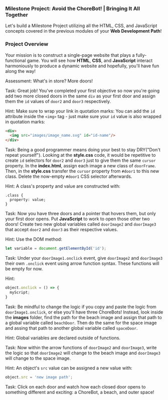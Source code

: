 ### Milestone Project: Avoid the ChoreBot! | Bringing It All Together

Let's build a Milestone Project utilizing all the HTML, CSS, and JavaScript concepts covered in the previous modules of your __Web Development Path__!

### Project Overview
Your mission is to construct a single-page website that plays a fully-functional game. You will see how __HTML__, __CSS__, and __JavaScript__ interact harmoniously to produce a dynamic website and hopefully, you'll have fun along the way!

Assessment: What's in store? More doors!

Task: Great job! You've completed your first objective so now you're going add two more closed doors in the same `div` as your first door and assign them the `id` values of `door2` and `door3` respectively.

Hint: Make sure to wrap your link in quotation marks: You can add the `id` attribute inside the `<img>` tag - just make sure your `id` value is also wrapped in quotation marks:

```html
<div>
  <img src="images/image_name.svg" id="id-name"/> 
</div>
```

Task: Being a good programmer means doing your best to stay DRY("Don't repeat yourself"). Looking at the __style.css__ code, it would be repetitive to create `id` selectors for `door2` and `door3` just to give them the same `cursor` property. In the __index.html__, assign each image a new class of `doorFrame`. Then, in the __style.css__ transfer the `cursor` property from `#door1` to this new class. Delete the now-empty `#door1` CSS selector afterwards.

Hint: A class's property and value are constructed with:

```
.class { 
  property: value;
}
```

Task: Now you have three doors and a pointer that hovers them, but only your first door opens. Put __JavaScript__ to work to open those other two doors! Create two new global variables called `doorImage2` and `doorImage3` that accept `door2` and `door3` as their respective values.

Hint: Use the DOM method: 

```JavaScript
let variable = document.getElementById('id');
```

Task: Under your `doorImage1.onclick` event, give `doorImage2` and `doorImage3` their own `.onclick` event using arrow function syntax. These functions will be empty for now.

Hint: 

```JavaScript
object.onclick = () => {
  myScript;
}
```

Task: Be mindful to change the logic if you copy and paste the logic from `doorImage1.onclick`, or else you'll have three ChoreBots! Instead, look inside the __images__ folder, find the path for the beach image and assign that path to a global variable called `beachDoor`. Then do the same for the space image and assing that path to another global variable called `spaceDoor`.

Hint: Global variables are declared outside of     	functions.


Task: Now within the arrow functions of `doorImage2` and `doorImage3`, write the logic so that `doorImage2` will change to the beach image and `doorImage3` will change to the space image.

Hint: An object's `src` value can be assigned a new value with:

```JavaScript
object.src = 'new image path';
```

Task: Click on each door and watch how each closed door opens to something different and exciting: a ChoreBot, a beach, and outer space!

